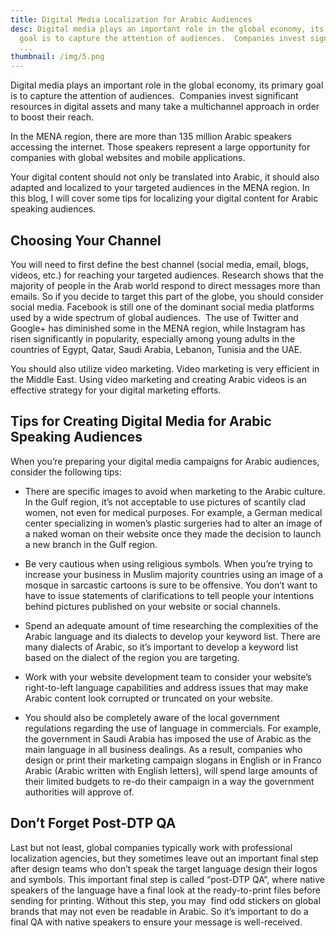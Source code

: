 ```yaml
---
title: Digital Media Localization for Arabic Audiences
desc: Digital media plays an important role in the global economy, its primary
  goal is to capture the attention of audiences.  Companies invest significant
  ...
thumbnail: /img/5.png
---
```

<!--StartFragment-->

Digital media plays an important role in the global economy, its primary goal is to capture the attention of audiences.  Companies invest significant resources in digital assets and many take a multichannel approach in order to boost their reach.



In the MENA region, there are more than 135 million Arabic speakers accessing the internet. Those speakers represent a large opportunity for companies with global websites and mobile applications.



Your digital content should not only be translated into Arabic, it should also adapted and localized to your targeted audiences in the MENA region. In this blog, I will cover some tips for localizing your digital content for Arabic speaking audiences.



## **Choosing Your Channel**

You will need to first define the best channel (social media, email, blogs, videos, etc.) for reaching your targeted audiences. Research shows that the majority of people in the Arab world respond to direct messages more than emails. So if you decide to target this part of the globe, you should consider social media. Facebook is still one of the dominant social media platforms used by a wide spectrum of global audiences.  The use of Twitter and Google+ has diminished some in the MENA region, while Instagram has risen significantly in popularity, especially among young adults in the countries of Egypt, Qatar, Saudi Arabia, Lebanon, Tunisia and the UAE.



You should also utilize video marketing. Video marketing is very efficient in the Middle East. Using video marketing and creating Arabic videos is an effective strategy for your digital marketing efforts.



## **Tips for Creating Digital Media for Arabic Speaking Audiences**

When you’re preparing your digital media campaigns for Arabic audiences, consider the following tips:



* There are specific images to avoid when marketing to the Arabic culture. In the Gulf region, it’s not acceptable to use pictures of scantily clad women, not even for medical purposes. For example, a German medical center specializing in women’s plastic surgeries had to alter an image of a naked woman on their website once they made the decision to launch a new branch in the Gulf region.


* Be very cautious when using religious symbols. When you’re trying to increase your business in Muslim majority countries using an image of a mosque in sarcastic cartoons is sure to be offensive. You don’t want to have to issue statements of clarifications to tell people your intentions behind pictures published on your website or social channels.


* Spend an adequate amount of time researching the complexities of the Arabic language and its dialects to develop your keyword list. There are many dialects of Arabic, so it’s important to develop a keyword list based on the dialect of the region you are targeting.


* Work with your website development team to consider your website’s right-to-left language capabilities and address issues that may make Arabic content look corrupted or truncated on your website.


* You should also be completely aware of the local government regulations regarding the use of language in commercials. For example, the government in Saudi Arabia has imposed the use of Arabic as the main language in all business dealings. As a result, companies who design or print their marketing campaign slogans in English or in Franco Arabic (Arabic written with English letters), will spend large amounts of their limited budgets to re-do their campaign in a way the government authorities will approve of.



## **Don’t Forget Post-DTP QA**

Last but not least, global companies typically work with professional localization agencies, but they sometimes leave out an important final step after design teams who don’t speak the target language design their logos and symbols. This important final step is called “post-DTP QA”, where native speakers of the language have a final look at the ready-to-print files before sending for printing. Without this step, you may  find odd stickers on global brands that may not even be readable in Arabic. So it’s important to do a final QA with native speakers to ensure your message is well-received.



<!--EndFragment-->